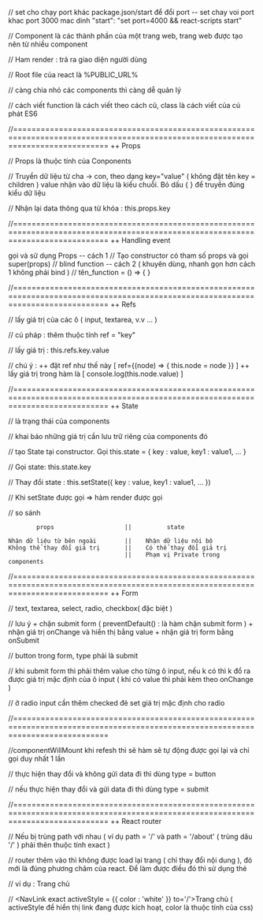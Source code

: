 // set cho chạy port khác package.json/start để đổi port
-- set chay voi port khac port 3000 mac dinh
"start": "set port=4000 && react-scripts start"

// Component là các thành phần của một trang web, trang web được tạo nên từ nhiều component

// Ham render : trả ra giao diện người dùng

// Root file của react là %PUBLIC_URL%

// càng chia nhỏ các components thì càng dễ quản lý

// cách viết function là cách viết theo cách cũ, class là cách viết của cú phát ES6

//=================================================================================================================================
++ Props

// Props là thuộc tính của Conponents

// Truyền dữ liệu từ cha -> con, theo dạng key="value" ( không đặt tên key = children ) value nhận vào dữ liệu là kiểu chuỗi. Bỏ dấu { } để truyền đúng kiểu dữ liệu

// Nhận lại data thông qua từ khóa : this.props.key

//=================================================================================================================================
++ Handling event

gọi và sử dụng Props
    -- cách 1
        // Tạo constructor có tham số props và gọi super(props)
        // blind function
    -- cách 2 ( khuyên dùng, nhanh gọn hơn cách 1 không phải bind )
        // tên_function = () => { }

//=================================================================================================================================
++ Refs

// lấy giá trị của các ô ( input, textarea, v.v ... )

// cú pháp : thêm thuộc tính ref = "key"

// lấy giá trị : this.refs.key.value

// chú ý :
    ++ đặt ref như thế này [ ref={(node) => { this.node = node }} ]
    ++ lấy giá trị trong hàm là [ console.log(this.node.value) ]

//=================================================================================================================================
++ State

// là trạng thái của components

// khai báo những giá trị cần lưu trữ riêng của components đó

// tạo State tại constructor. Gọi this.state = { key : value, key1 : value1, ... }

// Gọi state: this.state.key

// Thay đổi state : this.setState({ key : value, key1 : value1, ... })

// Khi setState được gọi => hàm render được gọi

// so sánh

            props                    ||          state
<!-- ============================================================ -->
    Nhận dữ liệu từ bên ngoài        ||    Nhận dữ liệu nội bộ
    Không thể thay đổi giá trị       ||    Có thể thay đổi giá trị
                                     ||    Phạm vị Private trong components

//=================================================================================================================================
++ Form

// text, textarea, select, radio, checkbox( đặc biệt )

// lưu ý
    + chặn submit form ( preventDefault() : là hàm chặn submit form )
    + nhận giá trị onChange và hiển thị bằng value
    + nhận giá trị form bằng onSubmit

// button trong form, type phải là submit

// khi submit form thì phải thêm value cho từng ô input, nếu k có thì k đổ ra được giá trị mặc định của ô input ( khi có value thì phải kèm theo onChange )

// ở radio input cần thêm checked đẻ set giá trị mặc định cho radio

//=================================================================================================================================

//componentWillMount khi refesh thì sẽ hàm sẽ tự động được gọi lại và chỉ gọi duy nhất 1 lần

// thực hiện thay đổi và không gửi data đi thì dùng type = button

// nếu thực hiện thay đổi và gửi data đi thì dùng type = submit

//=================================================================================================================================
++ React router

// Nếu bị trùng path với nhau ( ví dụ path = '/' và path = '/about' ( trùng dâu '/' ) phải thên thuộc tính exact )

// router thêm vào thì không được load lại trang ( chỉ thay đổi nội dung ), đó mới là đúng phương châm của react. Để làm được điều đó thì sử dụng thẻ <Link>

// ví dụ : <Link to='/'>Trang chủ</Link>

// <NavLink exact activeStyle = {{ color : 'white' }} to='/'>Trang chủ</NavLink>  ( activeStyle để hiển thị link đang được kích hoạt, color là thuộc tính của css)

